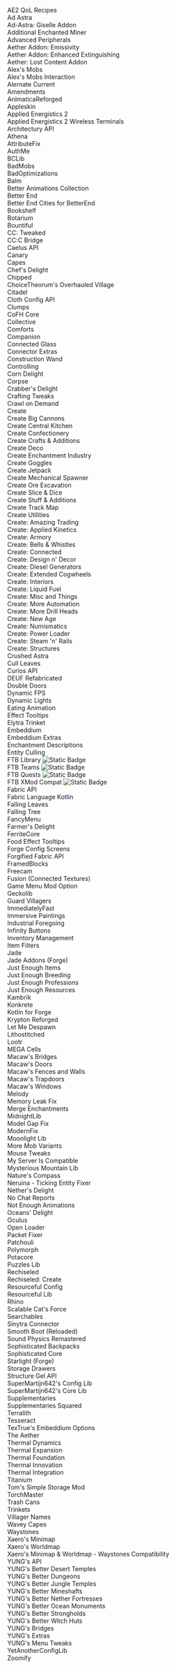 AE2 QoL Recipes\
Ad Astra\
Ad-Astra: Giselle Addon\
Additional Enchanted Miner\
Advanced Peripherals\
Aether Addon: Emissivity\
Aether Addon: Enhanced Extinguishing\
Aether: Lost Content Addon\
Alex's Mobs\
Alex's Mobs Interaction\
Alernate Current\
Amendments\
AnimaticaReforged\
Appleskin\
Applied Energistics 2\
Applied Energistics 2 Wireless Terminals\
Architectury API\
Athena\
AttributeFix\
AuthMe\
BCLib\
BadMobs\
BadOptimizations\
Balm\
Better Animations Collection\
Better End\
Better End Cities for BetterEnd\
Bookshelf\
Botarium\
Bountiful\
CC: Tweaked\
CC:C Bridge\
Caelus API\
Canary\
Capes\
Chef's Delight\
Chipped\
ChoiceTheorum's Overhauled Village\
Citadel\
Cloth Config API\
Clumps\
CoFH Core\
Collective\
Comforts\
Companion\
Connected Glass\
Connector Extras\
Construction Wand\
Controlling\
Corn Delight\
Corpse\
Crabber's Delight\
Crafting Tweaks\
Crawl on Demand\
Create\
Create Big Cannons\
Create Central Kitchen\
Create Confectionery\
Create Crafts & Additions\
Create Deco\
Create Enchantment Industry\
Create Goggles\
Create Jetpack\
Create Mechanical Spawner\
Create Ore Excavation\
Create Slice & Dice\
Create Stuff & Additions\
Create Track Map\
Create Utilities\
Create: Amazing Trading\
Create: Applied Kinetics\
Create: Armory\
Create: Bells & Whistles\
Create: Connected\
Create: Design n' Decor\
Create: Diesel Generators\
Create: Extended Cogwheels\
Create: Interiors\
Create: Liquid Fuel\
Create: Misc and Things\
Create: More Automation\
Create: More Drill Heads\
Create: New Age\
Create: Numismatics\
Create: Power Loader\
Create: Steam 'n' Rails\
Create: Structures\
Crushed Astra\
Cull Leaves\
Curios API\
DEUF Refabricated\
Double Doors\
Dynamic FPS\
Dynamic Lights\
Eating Animation\
Effect Tooltips\
Elytra Trinket\
Embeddium\
Embeddium Extras\
Enchantment Descriptions\
Entity Culling\
FTB Library ![Static Badge](https://img.shields.io/badge/manual%20download-maroon?style=flat)\
FTB Teams ![Static Badge](https://img.shields.io/badge/manual%20download-maroon?style=flat)\
FTB Quests ![Static Badge](https://img.shields.io/badge/manual%20download-maroon?style=flat)\
FTB XMod Compat ![Static Badge](https://img.shields.io/badge/manual%20download-maroon?style=flat)\
Fabric API\
Fabric Language Kotlin\
Falling Leaves\
Falling Tree\
FancyMenu\
Farmer's Delight\
FerriteCore\
Food Effect Tooltips\
Forge Config Screens\
Forgified Fabric API\
FramedBlocks\
Freecam\
Fusion (Connected Textures)\
Game Menu Mod Option\
Geckolib\
Guard Villagers\
ImmediatelyFast\
Immersive Paintings\
Industrial Foregoing\
Infinity Buttons\
Inventory Management\
Item Filters\
Jade\
Jade Addons (Forge)\
Just Enough Items\
Just Enough Breeding\
Just Enough Professions\
Just Enough Resources\
Kambrik\
Konkrete\
Kotlin for Forge\
Krypton Reforged\
Let Me Despawn\
Lithostitched\
Lootr\
MEGA Cells\
Macaw's Bridges\
Macaw's Doors\
Macaw's Fences and Walls\
Macaw's Trapdoors\
Macaw's Windows\
Melody\
Memory Leak Fix\
Merge Enchantments\
MidnightLib\
Model Gap Fix\
ModernFix\
Moonlight Lib\
More Mob Variants\
Mouse Tweaks\
My Server Is Compatible\
Mysterious Mountain Lib\
Nature's Compass\
Neruina - Ticking Entity Fixer\
Nether's Delight\
No Chat Reports\
Not Enough Animations\
Oceans' Delight\
Oculus\
Open Loader\
Packet Fixer\
Patchouli\
Polymorph\
Potacore\
Puzzles Lib\
Rechiseled\
Rechiseled: Create\
Resourceful Config\
Resourceful Lib\
Rhino\
Scalable Cat's Force\
Searchables\
Sinytra Connector\
Smooth Boot (Reloaded)\
Sound Physics Remastered\
Sophisticated Backpacks\
Sophisticated Core\
Starlight (Forge)\
Storage Drawers\
Structure Gel API\
SuperMartijn642's Config Lib\
SuperMartijn642's Core Lib\
Supplementaries\
Supplementaries Squared\
Terralith\
Tesseract\
TexTrue's Embeddium Options\
The Aether\
Thermal Dynamics\
Thermal Expansion\
Thermal Foundation\
Thermal Innovation\
Thermal Integration\
Titanium\
Tom's Simple Storage Mod\
TorchMaster\
Trash Cans\
Trinkets\
Villager Names\
Wavey Capes\
Waystones\
Xaero's Minimap\
Xaero's Worldmap\
Xaero's Minimap & Worldmap - Waystones Compatibility\
YUNG's API\
YUNG's Better Desert Temples\
YUNG's Better Dungeons\
YUNG's Better Jungle Temples\
YUNG's Better Mineshafts\
YUNG's Better Nether Fortresses\
YUNG's Better Ocean Monuments\
YUNG's Better Strongholds\
YUNG's Better Witch Huts\
YUNG's Bridges\
YUNG's Extras\
YUNG's Menu Tweaks\
YetAnotherConfigLib\
Zoomify
